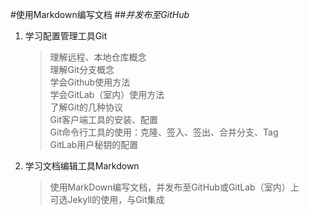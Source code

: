 #使用Markdown编写文档
##*并发布至GitHub*

1. 学习配置管理工具Git
    > 理解远程、本地仓库概念  
    > 理解Git分支概念  
    > 学会Github使用方法  
    > 学会GitLab（室内）使用方法  
    > 了解Git的几种协议  
    > Git客户端工具的安装、配置  
    > Git命令行工具的使用：克隆、签入、签出、合并分支、Tag  
    > GitLab用户秘钥的配置
2. 学习文档编辑工具Markdown
    > 使用MarkDown编写文档，并发布至GitHub或GitLab（室内）上  
    > 可选Jekyll的使用，与Git集成

